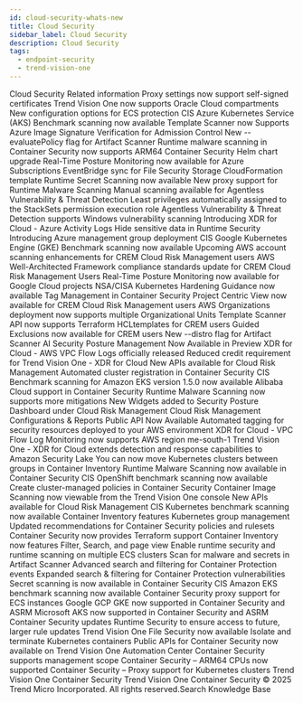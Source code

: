 ```yaml
---
id: cloud-security-whats-new
title: Cloud Security
sidebar_label: Cloud Security
description: Cloud Security
tags:
  - endpoint-security
  - trend-vision-one
---
```


 Cloud Security Related information Proxy settings now support self-signed certificates Trend Vision One now supports Oracle Cloud compartments New configuration options for ECS protection CIS Azure Kubernetes Service (AKS) Benchmark scanning now available Template Scanner now Supports Azure Image Signature Verification for Admission Control New --evaluatePolicy flag for Artifact Scanner Runtime malware scanning in Container Security now supports ARM64 Container Security Helm chart upgrade Real-Time Posture Monitoring now available for Azure Subscriptions EventBridge sync for File Security Storage CloudFormation template Runtime Secret Scanning now available New proxy support for Runtime Malware Scanning Manual scanning available for Agentless Vulnerability & Threat Detection Least privileges automatically assigned to the StackSets permission execution role Agentless Vulnerability & Threat Detection supports Windows vulnerability scanning Introducing XDR for Cloud - Azure Activity Logs Hide sensitive data in Runtime Security Introducing Azure management group deployment CIS Google Kubernetes Engine (GKE) Benchmark scanning now available Upcoming AWS account scanning enhancements for CREM Cloud Risk Management users AWS Well-Architected Framework compliance standards update for CREM Cloud Risk Management Users Real-Time Posture Monitoring now available for Google Cloud projects NSA/CISA Kubernetes Hardening Guidance now available Tag Management in Container Security Project Centric View now available for CREM Cloud Risk Management users AWS Organizations deployment now supports multiple Organizational Units Template Scanner API now supports Terraform HCLtemplates for CREM users Guided Exclusions now available for CREM users New --distro flag for Artifact Scanner AI Security Posture Management Now Available in Preview XDR for Cloud - AWS VPC Flow Logs officially released Reduced credit requirement for Trend Vision One - XDR for Cloud New APIs available for Cloud Risk Management Automated cluster registration in Container Security CIS Benchmark scanning for Amazon EKS version 1.5.0 now available Alibaba Cloud support in Container Security Runtime Malware Scanning now supports more mitigations New Widgets added to Security Posture Dashboard under Cloud Risk Management Cloud Risk Management Configurations & Reports Public API Now Available Automated tagging for security resources deployed to your AWS environment XDR for Cloud - VPC Flow Log Monitoring now supports AWS region me-south-1 Trend Vision One - XDR for Cloud extends detection and response capabilities to Amazon Security Lake You can now move Kubernetes clusters between groups in Container Inventory Runtime Malware Scanning now available in Container Security CIS OpenShift benchmark scanning now available Create cluster-managed policies in Container Security Container Image Scanning now viewable from the Trend Vision One console New APIs available for Cloud Risk Management CIS Kubernetes benchmark scanning now available Container Inventory features Kubernetes group management Updated recommendations for Container Security policies and rulesets Container Security now provides Terraform support Container Inventory now features Filter, Search, and page view Enable runtime security and runtime scanning on multiple ECS clusters Scan for malware and secrets in Artifact Scanner Advanced search and filtering for Container Protection events Expanded search & filtering for Container Protection vulnerabilities Secret scanning is now available in Container Security CIS Amazon EKS benchmark scanning now available Container Security proxy support for ECS instances Google GCP GKE now supported in Container Security and ASRM Microsoft AKS now supported in Container Security and ASRM Container Security updates Runtime Security to ensure access to future, larger rule updates Trend Vision One File Security now available Isolate and terminate Kubernetes containers Public APIs for Container Security now available on Trend Vision One Automation Center Container Security supports management scope Container Security – ARM64 CPUs now supported Container Security – Proxy support for Kubernetes clusters Trend Vision One Container Security Trend Vision One Container Security © 2025 Trend Micro Incorporated. All rights reserved.Search Knowledge Base